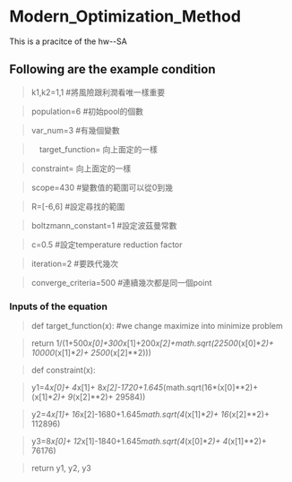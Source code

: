 # Modern_Optimization_Method
 This is a pracitce of the hw--SA
 
 ## Following are the example condition
> k1,k2=1,1             #將風險跟利潤看唯一樣重要 
         
> population=6          #初始pool的個數 
       
> var_num=3             #有幾個變數 
     
>　target_function=    向上面定的一樣 

> constraint=         向上面定的一樣 

> scope=430             #變數值的範圍可以從0到幾 

> R=[-6,6]              #設定尋找的範圍 

> boltzmann_constant=1  #設定波茲曼常數 

> c=0.5                 #設定temperature reduction factor 

> iteration=2           #要跌代幾次 

> converge_criteria=500 #連續幾次都是同一個point 

### Inputs of the equation

> def target_function(x):                          #we change maximize into minimize problem

>    return 1/(1+500*x[0]+300*x[1]+200*x[2]+math.sqrt(22500*(x[0]**2)+ 10000*(x[1]**2)+ 2500*(x[2]**2)))

> def constraint(x):

>    y1=4*x[0]+ 4*x[1]+ 8*x[2]-1720+1.645*(math.sqrt(16*(x[0]**2)+(x[1]**2)+ 9*(x[2]**2)+ 29584))

>    y2=4*x[1]+ 16*x[2]-1680+1.645*math.sqrt(4*(x[1]**2)+ 16*(x[2]**2)+ 112896)

>    y3=8*x[0]+ 12*x[1]-1840+1.645*math.sqrt(4*(x[0]**2)+ 4*(x[1]**2)+ 76176)

>    return y1, y2, y3
